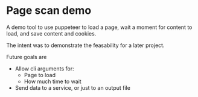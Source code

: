 # Page scan demo
A demo tool to use puppeteer to load a page, wait a moment for content to load, and save content and cookies.

The intent was to demonstrate the feasability for a later project. 

Future goals are
* Allow cli arguments for:
  * Page to load
  * How much time to wait
* Send data to a service, or just to an output file
